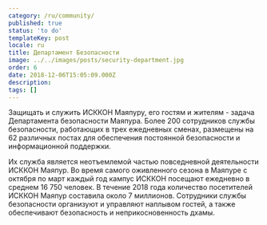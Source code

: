 ```yaml
---
category: /ru/community/
published: true
status: 'to do'
templateKey: post
locale: ru
title: Департамент Безопасности
image: ../../images/posts/security-department.jpg
order: 6
date: 2018-12-06T15:05:09.000Z
description:
tags: []
---
```


Защищать и cлужить ИСККОН Маяпуру, его гостям и жителям - задача Департамента безопасности Маяпура.
Более 200 сотрудников службы безопасности, работающих в трех ежедневных сменах, размещены на 62 различных постах для обеспечения постоянной безопасности и информационной поддержки.

Их служба является неотъемлемой частью повседневной деятельности ИСККОН Маяпур. Во время самого оживленного сезона в Маяпуре с октября по март каждый год кампус ИСККОН посещают ежедневно в среднем 16 750 человек. В течение 2018 года количество посетителей ИСККОН Маяпур составила около 7 миллионов. Сотрудники службы безопасности организуют и управляют наплывом гостей, а также обеспечивают безопасность и неприкосновенность дхамы.

<tbd locale="ru" url="mailto:haribol@mayapur.live"></tbd>
